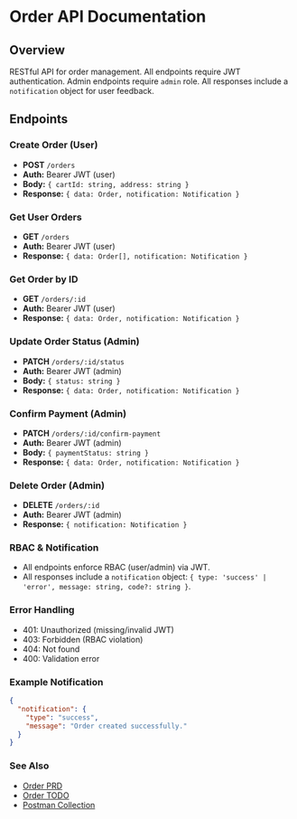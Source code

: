# Order API Documentation

## Overview
RESTful API for order management. All endpoints require JWT authentication. Admin endpoints require `admin` role. All responses include a `notification` object for user feedback.

## Endpoints

### Create Order (User)
- **POST** `/orders`
- **Auth:** Bearer JWT (user)
- **Body:** `{ cartId: string, address: string }`
- **Response:** `{ data: Order, notification: Notification }`

### Get User Orders
- **GET** `/orders`
- **Auth:** Bearer JWT (user)
- **Response:** `{ data: Order[], notification: Notification }`

### Get Order by ID
- **GET** `/orders/:id`
- **Auth:** Bearer JWT (user)
- **Response:** `{ data: Order, notification: Notification }`

### Update Order Status (Admin)
- **PATCH** `/orders/:id/status`
- **Auth:** Bearer JWT (admin)
- **Body:** `{ status: string }`
- **Response:** `{ data: Order, notification: Notification }`

### Confirm Payment (Admin)
- **PATCH** `/orders/:id/confirm-payment`
- **Auth:** Bearer JWT (admin)
- **Body:** `{ paymentStatus: string }`
- **Response:** `{ data: Order, notification: Notification }`

### Delete Order (Admin)
- **DELETE** `/orders/:id`
- **Auth:** Bearer JWT (admin)
- **Response:** `{ notification: Notification }`

### RBAC & Notification
- All endpoints enforce RBAC (user/admin) via JWT.
- All responses include a `notification` object: `{ type: 'success' | 'error', message: string, code?: string }`.

### Error Handling
- 401: Unauthorized (missing/invalid JWT)
- 403: Forbidden (RBAC violation)
- 404: Not found
- 400: Validation error

### Example Notification
```json
{
  "notification": {
    "type": "success",
    "message": "Order created successfully."
  }
}
```

### See Also
- [Order PRD](../prd/order-service.prd.md)
- [Order TODO](../todos/order-service.todos.md)
- [Postman Collection](../../backend/postman/ecommerce-api.postman_collection.json)

